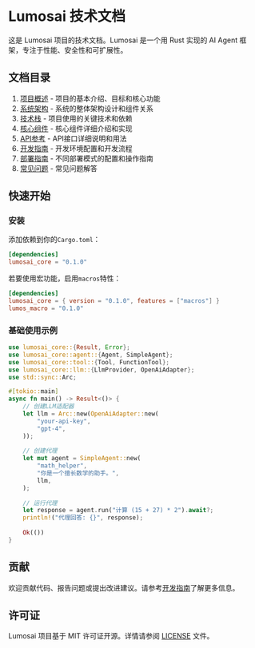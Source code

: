 # Lumosai 技术文档

这是 Lumosai 项目的技术文档。Lumosai 是一个用 Rust 实现的 AI Agent 框架，专注于性能、安全性和可扩展性。

## 文档目录

1. [项目概述](./01_overview.md) - 项目的基本介绍、目标和核心功能
2. [系统架构](./02_architecture.md) - 系统的整体架构设计和组件关系
3. [技术栈](./03_tech_stack.md) - 项目使用的关键技术和依赖
4. [核心组件](./04_core_components.md) - 核心组件详细介绍和实现
5. [API参考](./05_api_reference.md) - API接口详细说明和用法
6. [开发指南](./06_development_guide.md) - 开发环境配置和开发流程
7. [部署指南](./07_deployment_guide.md) - 不同部署模式的配置和操作指南
8. [常见问题](./08_faq.md) - 常见问题解答

## 快速开始

### 安装

添加依赖到你的`Cargo.toml`：

```toml
[dependencies]
lumosai_core = "0.1.0"
```

若要使用宏功能，启用`macros`特性：

```toml
[dependencies]
lumosai_core = { version = "0.1.0", features = ["macros"] }
lumos_macro = "0.1.0"
```

### 基础使用示例

```rust
use lumosai_core::{Result, Error};
use lumosai_core::agent::{Agent, SimpleAgent};
use lumosai_core::tool::{Tool, FunctionTool};
use lumosai_core::llm::{LlmProvider, OpenAiAdapter};
use std::sync::Arc;

#[tokio::main]
async fn main() -> Result<()> {
    // 创建LLM适配器
    let llm = Arc::new(OpenAiAdapter::new(
        "your-api-key",
        "gpt-4",
    ));
    
    // 创建代理
    let mut agent = SimpleAgent::new(
        "math_helper",
        "你是一个擅长数学的助手。",
        llm,
    );
    
    // 运行代理
    let response = agent.run("计算 (15 + 27) * 2").await?;
    println!("代理回答: {}", response);
    
    Ok(())
}
```

## 贡献

欢迎贡献代码、报告问题或提出改进建议。请参考[开发指南](./06_development_guide.md)了解更多信息。

## 许可证

Lumosai 项目基于 MIT 许可证开源。详情请参阅 [LICENSE](../LICENSE) 文件。 